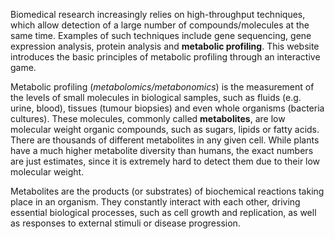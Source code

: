 Biomedical research increasingly relies on high-throughput techniques, which allow detection of a large number of compounds/molecules at the same time. Examples of such techniques include gene sequencing, gene expression analysis, protein analysis and **metabolic profiling**. This website introduces the basic principles of metabolic profiling through an interactive game.

Metabolic profiling (*metabolomics/metabonomics*) is the measurement of the levels of small molecules in biological samples, such as fluids (e.g. urine, blood), tissues (tumour biopsies) and even whole organisms (bacteria cultures). These molecules, commonly called **metabolites**, are low molecular weight organic compounds, such as sugars, lipids or fatty acids. There are thousands of different metabolites in any given cell. While plants have a much higher metabolite diversity than humans, the exact numbers are just estimates, since it is extremely hard to detect them due to their low molecular weight. 

Metabolites are the products (or substrates) of biochemical reactions taking place in an organism. They constantly interact with each other, driving essential biological processes, such as cell growth and replication, as well as responses to external stimuli or disease progression.

